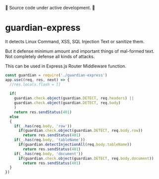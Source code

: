 🚧 Source code under active development. 🚧

# guardian-express

It detects Linux Command, XSS, SQL Injection Text or sanitize them.

But it defense minimum amount and important things of mal-formed text.
Not completely defense all kinds of attacks.

This can be used in Express.js Router Middleware function.

```js
const guardian = require('./guardian-express')
app.use((req, res, next) => {
  //res.locals.flash = []
  
  if(
    guardian.check.object(guardian.DETECT, req.headers) ||
    guardian.check.object(guardian.DETECT, req.body)
    )
    return res.sendStatus(401)
  else
  {
    if(_.has(req.body, 'row'))
      if(guardian.check.object(guardian.DETECT, req.body.row))
        return res.sendStatus(401)
    if(_.has(req.body, 'tableName'))
      if(guardian.detectInjectionAll(req.body.tableName))
        return res.sendStatus(401)
    if(_.has(req.body, 'document'))
      if(guardian.check.object(guardian.DETECT, req.body.document))
        return res.sendStatus(401)
  }
})
```
